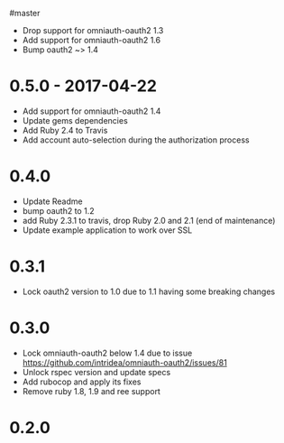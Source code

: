 #master

* Drop support for omniauth-oauth2 1.3
* Add support for omniauth-oauth2 1.6
* Bump oauth2 ~> 1.4

# 0.5.0 - 2017-04-22

* Add support for omniauth-oauth2 1.4
* Update gems dependencies
* Add Ruby 2.4 to Travis
* Add account auto-selection during the authorization process

# 0.4.0

* Update Readme
* bump oauth2 to 1.2
* add Ruby 2.3.1 to travis, drop Ruby 2.0 and 2.1 (end of maintenance)
* Update example application to work over SSL

# 0.3.1

* Lock oauth2 version to 1.0 due to 1.1 having some breaking changes

# 0.3.0

* Lock omniauth-oauth2 below 1.4 due to issue https://github.com/intridea/omniauth-oauth2/issues/81
* Unlock rspec version and update specs
* Add rubocop and apply its fixes
* Remove ruby 1.8, 1.9 and ree support

# 0.2.0

